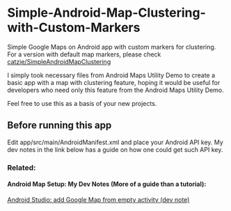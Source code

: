 # Simple-Android-Map-Clustering-with-Custom-Markers

Simple Google Maps on Android app with custom markers for clustering. For a version with default map markers, please check [catzie/SimpleAndroidMapClustering](https://github.com/catzie/SimpleAndroidMapClustering)

I simply took necessary files from Android Maps Utility Demo to create a basic app with a map with clustering feature, hoping it would be useful for developers who need only this feature from the Android Maps Utility Demo.

Feel free to use this as a basis of your new projects.

## Before running this app
Edit app/src/main/AndroidManifest.xml and place your Android API key. My dev notes in the link below has a guide on how one could get such API key.

### Related:

#### Android Map Setup: My Dev Notes (More of a guide than a tutorial):


[Android Studio: add Google Map from empty activity (dev note)](http://blog.catzie.net/android-studio-add-google-map-from-empty-activity-dev-note/ "Android Studio: add Google Map from empty activity (dev note)")
